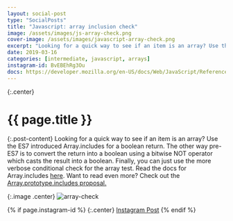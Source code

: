 ```yaml
---
layout: social-post
type: "SocialPosts"
title: "Javascript: array inclusion check"
image: /assets/images/js-array-check.png
cover-image: /assets/images/javascript-array-check.png
excerpt: "Looking for a quick way to see if an item is an array? Use the..."
date: 2019-03-16
categories: [intermediate, javascript, arrays]
instagram-id: BvEBEhRg3Ou
docs: https://developer.mozilla.org/en-US/docs/Web/JavaScript/Reference/Global_Objects/Array/includes
---
```

{:.center}
# {{ page.title }}

{:.post-content}
Looking for a quick way to see if an item is an array? Use the ES7 introduced 
Array.includes for a boolean return. The other way pre-ES7 is to convert the 
return into a boolean using a bitwise NOT operator which casts the result into 
a boolean. Finally, you can just use the more verbose conditional check for the array test.
Read the docs for Array.includes <a href="{{page.docs}}" target="_blank">here</a>.
Want to read even more? Check out the <a href="https://github.com/tc39/Array.prototype.includes" target="_blank">Array.prototype.includes proposal.</a>

{:.image .center}
![array-check]({{page.image}})

{% if page.instagram-id %}
{:.center}
<a class="insta-link" href="https://www.instagram.com/p/{{page.instagram-id}}" target="_blank">Instagram Post</a>
{% endif %}






